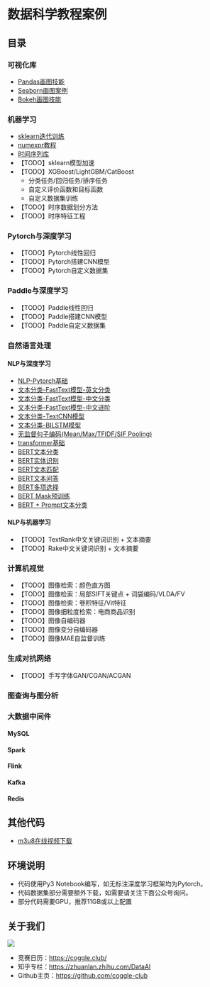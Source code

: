 <h1>数据科学教程案例</h1>

## 目录

### 可视化库

- [Pandas画图技能](https://github.com/coggle-club/notebooks/blob/main/notebooks/Pandas%E7%94%BB%E5%9B%BE%E6%8A%80%E8%83%BD.ipynb)
- [Seaborn画图案例](https://github.com/coggle-club/notebooks/blob/main/notebooks/Seaborn%E7%94%BB%E5%9B%BE%E6%A1%88%E4%BE%8B.ipynb)
- [Bokeh画图技能](https://github.com/coggle-club/notebooks/blob/main/notebooks/Bokeh%E7%94%BB%E5%9B%BE%E6%8A%80%E8%83%BD.ipynb)

### 机器学习

- [sklearn迭代训练](https://github.com/coggle-club/notebooks/blob/main/notebooks/sklearn%E8%BF%AD%E4%BB%A3%E8%AE%AD%E7%BB%83.ipynb)
- [numexpr教程](https://github.com/coggle-club/notebooks/blob/main/notebooks/numexpr%E6%95%99%E7%A8%8B.ipynb)
- [时间序列库](https://github.com/coggle-club/notebooks/blob/main/notebooks/%E6%97%B6%E9%97%B4%E5%BA%8F%E5%88%97%E5%BA%93.ipynb)
- 【TODO】sklearn模型加速
- 【TODO】XGBoost/LightGBM/CatBoost
  - 分类任务/回归任务/排序任务
  - 自定义评价函数和目标函数 
  - 自定义数据集训练
- 【TODO】时序数据划分方法
- 【TODO】时序特征工程

### Pytorch与深度学习
- 【TODO】Pytorch线性回归
- 【TODO】Pytorch搭建CNN模型
- 【TODO】Pytorch自定义数据集

### Paddle与深度学习
- 【TODO】Paddle线性回归
- 【TODO】Paddle搭建CNN模型
- 【TODO】Paddle自定义数据集



### 自然语言处理

#### NLP与深度学习

- [NLP-Pytorch基础](https://github.com/coggle-club/notebooks/blob/main/notebooks/nlp/NLP-Pytorch%E5%9F%BA%E7%A1%80.ipynb)
- [文本分类-FastText模型-英文分类](https://github.com/coggle-club/notebooks/blob/main/notebooks/nlp/%E6%96%87%E6%9C%AC%E5%88%86%E7%B1%BB-FastText%E6%A8%A1%E5%9E%8B-%E8%8B%B1%E6%96%87%E5%88%86%E7%B1%BB.ipynb)
- [文本分类-FastText模型-中文分类](https://github.com/coggle-club/notebooks/blob/main/notebooks/nlp/%E6%96%87%E6%9C%AC%E5%88%86%E7%B1%BB-FastText%E6%A8%A1%E5%9E%8B-%E4%B8%AD%E6%96%87%E5%88%86%E7%B1%BB.ipynb)
- [文本分类-FastText模型-中文进阶](https://github.com/coggle-club/notebooks/blob/main/notebooks/nlp/%E6%96%87%E6%9C%AC%E5%88%86%E7%B1%BB-FastText%E6%A8%A1%E5%9E%8B-%E4%B8%AD%E6%96%87%E8%BF%9B%E9%98%B6.ipynb)
- [文本分类-TextCNN模型](https://github.com/coggle-club/notebooks/blob/main/notebooks/nlp/%E6%96%87%E6%9C%AC%E5%88%86%E7%B1%BB-TextCNN%E6%A8%A1%E5%9E%8B.ipynb)
- [文本分类-BILSTM模型](https://github.com/coggle-club/notebooks/blob/main/notebooks/nlp/%E6%96%87%E6%9C%AC%E5%88%86%E7%B1%BB-BILSTM%E6%A8%A1%E5%9E%8B.ipynb)
- [无监督句子编码(Mean/Max/TFIDF/SIF Pooling)](https://github.com/coggle-club/notebooks/blob/main/notebooks/nlp/%E6%97%A0%E7%9B%91%E7%9D%A3%E5%8F%A5%E5%AD%90%E7%BC%96%E7%A0%81.ipynb)
- [transformer基础](https://github.com/coggle-club/notebooks/blob/main/notebooks/nlp/transformer%E5%9F%BA%E7%A1%80.ipynb)
- [BERT文本分类](https://github.com/coggle-club/notebooks/blob/main/notebooks/nlp/bert-cls-example.ipynb)
- [BERT实体识别](https://github.com/coggle-club/notebooks/blob/main/notebooks/nlp/bert-ner-example.ipynb)
- [BERT文本匹配](https://github.com/coggle-club/notebooks/blob/main/notebooks/nlp/bert-nsp-example.ipynb)
- [BERT文本问答](https://github.com/coggle-club/notebooks/blob/main/notebooks/nlp/bert-qa-example.ipynb)
- [BERT多项选择](https://github.com/coggle-club/notebooks/blob/main/notebooks/nlp/bert-choice-example.ipynb)
- [BERT Mask预训练](https://github.com/coggle-club/notebooks/blob/main/notebooks/nlp/bert-mlm-example.ipynb)
- [BERT + Prompt文本分类](https://github.com/coggle-club/notebooks/blob/main/notebooks/nlp/bert-prompt-cls.ipynb)

#### NLP与机器学习

- 【TODO】TextRank中文关键词识别 + 文本摘要
- 【TODO】Rake中文关键词识别 + 文本摘要


### 计算机视觉

- 【TODO】图像检索：颜色直方图
- 【TODO】图像检索：局部SIFT关键点 + 词袋编码/VLDA/FV
- 【TODO】图像检索：卷积特征/Vit特征
- 【TODO】图像细粒度检索：电商商品识别
- 【TODO】图像自编码器
- 【TODO】图像变分自编码器
- 【TODO】图像MAE自监督训练

### 生成对抗网络

- 【TODO】手写字体GAN/CGAN/ACGAN

### 图查询与图分析

### 大数据中间件

#### MySQL

#### Spark

#### Flink

#### Kafka

#### Redis

## 其他代码

- [m3u8在线视频下载](https://github.com/coggle-club/notebooks/blob/main/notebooks/m3u8%E5%9C%A8%E7%BA%BF%E8%A7%86%E9%A2%91%E4%B8%8B%E8%BD%BD.ipynb)

## 环境说明

- 代码使用Py3 Notebook编写，如无标注深度学习框架均为Pytorch。
- 代码数据集部分需要额外下载，如需要请关注下面公众号询问。
- 部分代码需要GPU，推荐11GB或以上配置

## 关于我们

![](https://coggle.club/assets/img/coggle_qrcode.jpg)

- 竞赛日历：https://coggle.club/
- 知乎专栏：https://zhuanlan.zhihu.com/DataAI
- Github主页：https://github.com/coggle-club


